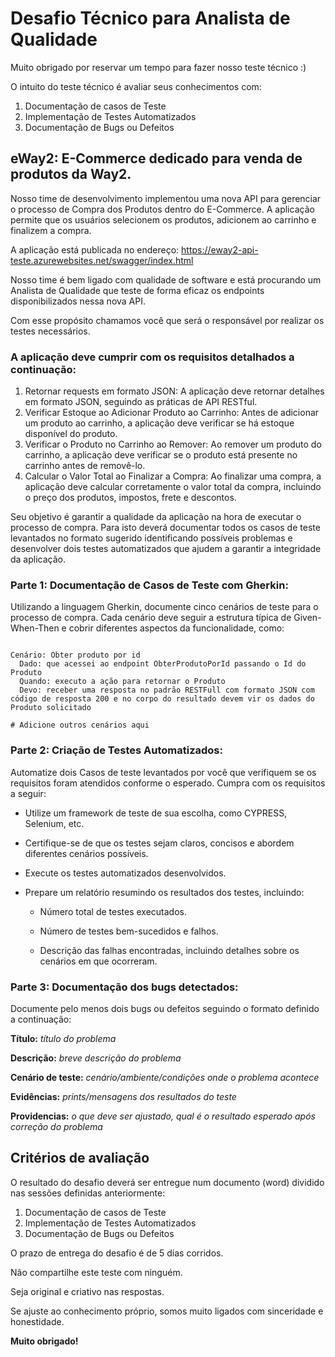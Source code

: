 # Desafio Técnico para Analista de Qualidade

Muito obrigado por reservar um tempo para fazer nosso teste técnico :)

O intuito do teste técnico é avaliar seus conhecimentos com:

1. Documentação de casos de Teste
2. Implementação de Testes Automatizados
3. Documentação de Bugs ou Defeitos

## eWay2: E-Commerce dedicado para venda de produtos da Way2.

Nosso time de desenvolvimento implementou uma nova API para gerenciar o processo de Compra dos Produtos dentro do E-Commerce. A aplicação permite que os usuários selecionem os produtos, adicionem ao carrinho e finalizem a compra.

A aplicação está publicada no endereço: <https://eway2-api-teste.azurewebsites.net/swagger/index.html>

Nosso time é bem ligado com qualidade de software e está procurando um Analista de Qualidade que teste de forma eficaz os endpoints disponibilizados nessa nova API.

Com esse propósito chamamos você que será o responsável por realizar os testes necessários. 

### A aplicação deve cumprir com os requisitos detalhados a continuação:

1. Retornar requests em formato JSON: A aplicação deve retornar detalhes em formato JSON, seguindo as práticas de API RESTful.
2. Verificar Estoque ao Adicionar Produto ao Carrinho: Antes de adicionar um produto ao carrinho, a aplicação deve verificar se há estoque disponível do produto.
3. Verificar o Produto no Carrinho ao Remover: Ao remover um produto do carrinho, a aplicação deve verificar se o produto está presente no carrinho antes de removê-lo.
4. Calcular o Valor Total ao Finalizar a Compra: Ao finalizar uma compra, a aplicação deve calcular corretamente o valor total da compra, incluindo o preço dos produtos, impostos, frete e descontos.

Seu objetivo é garantir a qualidade da aplicação na hora de executar o processo de compra. 
Para isto deverá documentar todos os casos de teste levantados no formato sugerido identificando possíveis problemas e desenvolver dois testes automatizados que ajudem a garantir a integridade da aplicação.

### Parte 1: Documentação de Casos de Teste com Gherkin:

Utilizando a linguagem Gherkin, documente cinco cenários de teste para o processo de compra. Cada cenário deve seguir a estrutura típica de Given-When-Then e cobrir diferentes aspectos da funcionalidade, como:

```Feature: Compra de Produtos

Cenário: Obter produto por id
  Dado: que acessei ao endpoint ObterProdutoPorId passando o Id do Produto
  Quando: executo a ação para retornar o Produto
  Devo: receber uma resposta no padrão RESTFull com formato JSON com código de resposta 200 e no corpo do resultado devem vir os dados do Produto solicitado

# Adicione outros cenários aqui
```

### Parte 2: Criação de Testes Automatizados:

Automatize dois Casos de teste levantados por você que verifiquem se os requisitos foram atendidos conforme o esperado. Cumpra com os requisitos a seguir:

* Utilize um framework de teste de sua escolha, como CYPRESS, Selenium, etc.
* Certifique-se de que os testes sejam claros, concisos e abordem diferentes cenários possíveis.
* Execute os testes automatizados desenvolvidos.
* Prepare um relatório resumindo os resultados dos testes, incluindo:
  
  -	Número total de testes executados.
    
  -	Número de testes bem-sucedidos e falhos.
    
  -	Descrição das falhas encontradas, incluindo detalhes sobre os cenários em que ocorreram.

### Parte 3: Documentação dos bugs detectados:

Documente pelo menos dois bugs ou defeitos seguindo o formato definido a continuação:

**Título:**
*título do problema*

**Descrição:**
*breve descrição do problema*

**Cenário de teste:**
*cenário/ambiente/condições onde o problema acontece*

**Evidências:**
*prints/mensagens dos resultados do teste*

**Providencias:**
*o que deve ser ajustado, qual é o resultado esperado após correção do problema*

## Critérios de avaliação

O resultado do desafio deverá ser entregue num documento (word) dividido nas sessões definidas anteriormente:

1. Documentação de casos de Teste
2. Implementação de Testes Automatizados
3. Documentação de Bugs ou Defeitos

O prazo de entrega do desafio é de 5 dias corridos.

Não compartilhe este teste com ninguém.

Seja original e criativo nas respostas.

Se ajuste ao conhecimento próprio, somos muito ligados com sinceridade e honestidade.

**Muito obrigado!**
